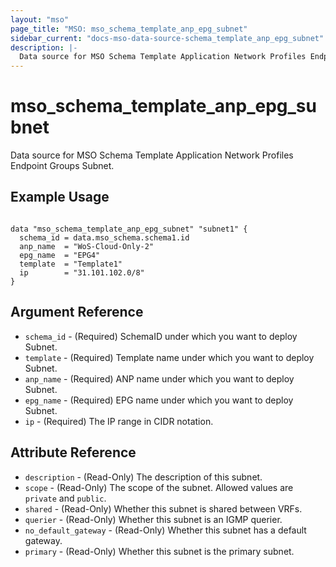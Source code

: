 ```yaml
---
layout: "mso"
page_title: "MSO: mso_schema_template_anp_epg_subnet"
sidebar_current: "docs-mso-data-source-schema_template_anp_epg_subnet"
description: |-
  Data source for MSO Schema Template Application Network Profiles Endpoint Groups Subnet.
---
```


# mso_schema_template_anp_epg_subnet #

Data source for MSO Schema Template Application Network Profiles Endpoint Groups Subnet.

## Example Usage ##

```hcl

data "mso_schema_template_anp_epg_subnet" "subnet1" {
  schema_id = data.mso_schema.schema1.id
  anp_name  = "WoS-Cloud-Only-2"
  epg_name  = "EPG4"
  template  = "Template1"
  ip        = "31.101.102.0/8"
}

```

## Argument Reference ##

* `schema_id` - (Required) SchemaID under which you want to deploy Subnet.
* `template` - (Required) Template name under which you want to deploy Subnet.
* `anp_name` - (Required) ANP name under which you want to deploy Subnet.
* `epg_name` - (Required) EPG name under which you want to deploy Subnet.
* `ip` - (Required) The IP range in CIDR notation.

## Attribute Reference ##

* `description` - (Read-Only) The description of this subnet.
* `scope` - (Read-Only) The scope of the subnet. Allowed values are `private` and `public`.
* `shared` - (Read-Only) Whether this subnet is shared between VRFs.
* `querier` - (Read-Only) Whether this subnet is an IGMP querier.
* `no_default_gateway` - (Read-Only) Whether this subnet has a default gateway.
* `primary` - (Read-Only) Whether this subnet is the primary subnet.
